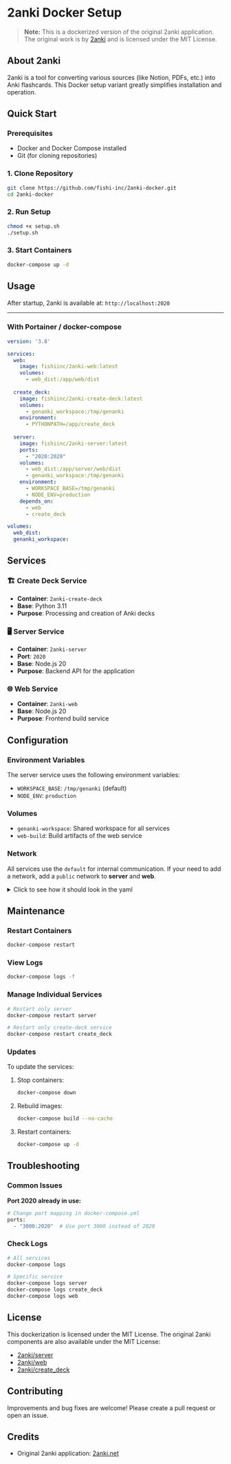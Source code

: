# 2anki Docker Setup

> **Note:** This is a dockerized version of the original 2anki application. The original work is by [2anki](https://github.com/2anki) and is licensed under the MIT License.

## About 2anki

2anki is a tool for converting various sources (like Notion, PDFs, etc.) into Anki flashcards. This Docker setup variant greatly simplifies installation and operation.

## Quick Start

### Prerequisites

- Docker and Docker Compose installed
- Git (for cloning repositories)

### 1. Clone Repository

```bash
git clone https://github.com/fishi-inc/2anki-docker.git
cd 2anki-docker
```

### 2. Run Setup

```bash
chmod +x setup.sh
./setup.sh
```

### 3. Start Containers

```bash
docker-compose up -d
```

## Usage

After startup, 2anki is available at: `http://localhost:2020`

---

### With Portainer / docker-compose

```yaml
version: '3.8'

services:
  web:
    image: fishiinc/2anki-web:latest
    volumes:
      - web_dist:/app/web/dist
    
  create_deck:
    image: fishiinc/2anki-create-deck:latest
    volumes:
      - genanki_workspace:/tmp/genanki
    environment:
      - PYTHONPATH=/app/create_deck
    
  server:
    image: fishiinc/2anki-server:latest
    ports:
      - "2020:2020"
    volumes:
      - web_dist:/app/server/web/dist
      - genanki_workspace:/tmp/genanki
    environment:
      - WORKSPACE_BASE=/tmp/genanki
      - NODE_ENV=production
    depends_on:
      - web
      - create_deck

volumes:
  web_dist:
  genanki_workspace:
```

## Services

### 🏗️ Create Deck Service
- **Container**: `2anki-create-deck`
- **Base**: Python 3.11
- **Purpose**: Processing and creation of Anki decks

### 🖥️ Server Service
- **Container**: `2anki-server`
- **Port**: `2020`
- **Base**: Node.js 20
- **Purpose**: Backend API for the application

### 🌐 Web Service
- **Container**: `2anki-web`
- **Base**: Node.js 20
- **Purpose**: Frontend build service

## Configuration

### Environment Variables

The server service uses the following environment variables:
- `WORKSPACE_BASE`: `/tmp/genanki` (default)
- `NODE_ENV`: `production`

### Volumes

- `genanki-workspace`: Shared workspace for all services
- `web-build`: Build artifacts of the web service

### Network

All services use the `default` for internal communication.
If your need to add a network, add a `public` network to **server** and **web**.

<details>
<summary>Click to see how it should look in the yaml</summary>

```yaml
networks:
  frontend:
    driver: bridge
  backend:
    driver: bridge
    internal: true  # Kein Internet-Zugang

services:
  web:
    networks:
      - frontend
      
  server:
    networks:
      - frontend
      - backend
      
  create_deck:
    networks:
      - backend
```

</details>

## Maintenance

### Restart Containers
```bash
docker-compose restart
```

### View Logs
```bash
docker-compose logs -f
```

### Manage Individual Services
```bash
# Restart only server
docker-compose restart server

# Restart only create-deck service
docker-compose restart create_deck
```

### Updates

To update the services:

1. Stop containers:
   ```bash
   docker-compose down
   ```

2. Rebuild images:
   ```bash
   docker-compose build --no-cache
   ```

3. Restart containers:
   ```bash
   docker-compose up -d
   ```

## Troubleshooting

### Common Issues

**Port 2020 already in use:**
```bash
# Change port mapping in docker-compose.yml
ports:
  - "3000:2020"  # Use port 3000 instead of 2020
```

### Check Logs

```bash
# All services
docker-compose logs

# Specific service
docker-compose logs server
docker-compose logs create_deck
docker-compose logs web
```

## License

This dockerization is licensed under the MIT License. The original 2anki components are also available under the MIT License:

- [2anki/server](https://github.com/2anki/server)
- [2anki/web](https://github.com/2anki/web)  
- [2anki/create_deck](https://github.com/2anki/create_deck)

## Contributing

Improvements and bug fixes are welcome! Please create a pull request or open an issue.

## Credits

- Original 2anki application: [2anki.net](https://github.com/2anki)

